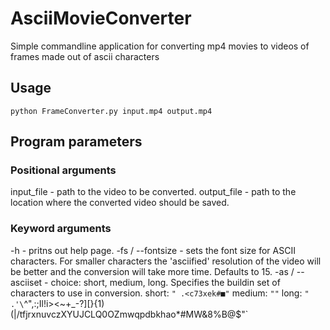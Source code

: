# AsciiMovieConverter
Simple commandline application for converting mp4 movies to videos of frames made out of ascii characters

## Usage
```python FrameConverter.py input.mp4 output.mp4```

## Program parameters
### Positional arguments
input_file - path to the video to be converted.
output_file - path to the location where the converted video should be saved.
### Keyword arguments
-h - pritns out help page.
-fs / --fontsize - sets the font size for ASCII characters. For smaller characters the 'asciified' resolution of the video will be better and the conversion will take more time. Defaults to 15.
-as / --asciiset - choice: short, medium, long. Specifies the buildin set of characters to use in conversion.
  short: `" .<c73xek#■"`
  medium: `""`
  long: `" .'\`^\",:;Il!i><~+\_-?][}{1)(|\/tfjrxnuvczXYUJCLQ0OZmwqpdbkhao\*#MW&8%B@$"`
